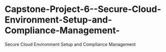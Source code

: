 # Capstone-Project-6--Secure-Cloud-Environment-Setup-and-Compliance-Management-
Secure Cloud Environment Setup and Compliance Management
